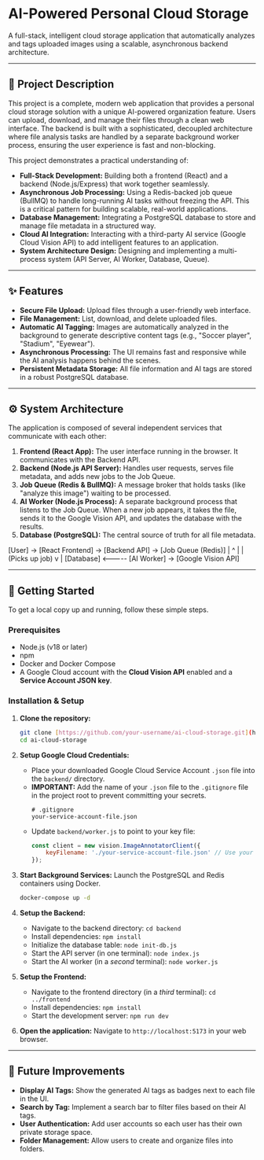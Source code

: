 # AI-Powered Personal Cloud Storage

A full-stack, intelligent cloud storage application that automatically analyzes and tags uploaded images using a scalable, asynchronous backend architecture.

---

## 🚀 Project Description

This project is a complete, modern web application that provides a personal cloud storage solution with a unique AI-powered organization feature. Users can upload, download, and manage their files through a clean web interface. The backend is built with a sophisticated, decoupled architecture where file analysis tasks are handled by a separate background worker process, ensuring the user experience is fast and non-blocking.

This project demonstrates a practical understanding of:
-   **Full-Stack Development:** Building both a frontend (React) and a backend (Node.js/Express) that work together seamlessly.
-   **Asynchronous Job Processing:** Using a Redis-backed job queue (BullMQ) to handle long-running AI tasks without freezing the API. This is a critical pattern for building scalable, real-world applications.
-   **Database Management:** Integrating a PostgreSQL database to store and manage file metadata in a structured way.
-   **Cloud AI Integration:** Interacting with a third-party AI service (Google Cloud Vision API) to add intelligent features to an application.
-   **System Architecture Design:** Designing and implementing a multi-process system (API Server, AI Worker, Database, Queue).

---

## ✨ Features

-   **Secure File Upload:** Upload files through a user-friendly web interface.
-   **File Management:** List, download, and delete uploaded files.
-   **Automatic AI Tagging:** Images are automatically analyzed in the background to generate descriptive content tags (e.g., "Soccer player", "Stadium", "Eyewear").
-   **Asynchronous Processing:** The UI remains fast and responsive while the AI analysis happens behind the scenes.
-   **Persistent Metadata Storage:** All file information and AI tags are stored in a robust PostgreSQL database.

---

## ⚙️ System Architecture

The application is composed of several independent services that communicate with each other:

1.  **Frontend (React App):** The user interface running in the browser. It communicates with the Backend API.
2.  **Backend (Node.js API Server):** Handles user requests, serves file metadata, and adds new jobs to the Job Queue.
3.  **Job Queue (Redis & BullMQ):** A message broker that holds tasks (like "analyze this image") waiting to be processed.
4.  **AI Worker (Node.js Process):** A separate background process that listens to the Job Queue. When a new job appears, it takes the file, sends it to the Google Vision API, and updates the database with the results.
5.  **Database (PostgreSQL):** The central source of truth for all file metadata.

[User] -> [React Frontend] -> [Backend API] -> [Job Queue (Redis)]
|                ^
|                | (Picks up job)
v                |
[Database] <----- [AI Worker] -> [Google Vision API]

---

## 🚀 Getting Started

To get a local copy up and running, follow these simple steps.

### Prerequisites

-   Node.js (v18 or later)
-   npm
-   Docker and Docker Compose
-   A Google Cloud account with the **Cloud Vision API** enabled and a **Service Account JSON key**.

### Installation & Setup

1.  **Clone the repository:**
    ```sh
    git clone [https://github.com/your-username/ai-cloud-storage.git](https://github.com/your-username/ai-cloud-storage.git)
    cd ai-cloud-storage
    ```

2.  **Setup Google Cloud Credentials:**
    -   Place your downloaded Google Cloud Service Account `.json` file into the `backend/` directory.
    -   **IMPORTANT:** Add the name of your `.json` file to the `.gitignore` file in the project root to prevent committing your secrets.
        ```
        # .gitignore
        your-service-account-file.json
        ```
    -   Update `backend/worker.js` to point to your key file:
        ```javascript
        const client = new vision.ImageAnnotatorClient({
            keyFilename: './your-service-account-file.json' // Use your actual filename
        });
        ```

3.  **Start Background Services:**
    Launch the PostgreSQL and Redis containers using Docker.
    ```sh
    docker-compose up -d
    ```

4.  **Setup the Backend:**
    -   Navigate to the backend directory: `cd backend`
    -   Install dependencies: `npm install`
    -   Initialize the database table: `node init-db.js`
    -   Start the API server (in one terminal): `node index.js`
    -   Start the AI worker (in a *second* terminal): `node worker.js`

5.  **Setup the Frontend:**
    -   Navigate to the frontend directory (in a *third* terminal): `cd ../frontend`
    -   Install dependencies: `npm install`
    -   Start the development server: `npm run dev`

6.  **Open the application:**
    Navigate to `http://localhost:5173` in your web browser.

---

## 🔮 Future Improvements

-   **Display AI Tags:** Show the generated AI tags as badges next to each file in the UI.
-   **Search by Tag:** Implement a search bar to filter files based on their AI tags.
-   **User Authentication:** Add user accounts so each user has their own private storage space.
-   **Folder Management:** Allow users to create and organize files into folders.